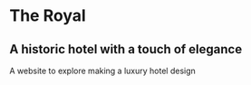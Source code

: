 # The Royal
## A historic hotel with a touch of elegance

A website to explore making a luxury hotel design 